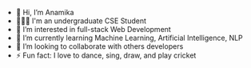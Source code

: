 - 👋 Hi, I’m Anamika
- 👩🏼‍💻 I'm an undergraduate CSE Student 
- 👀 I’m interested in full-stack Web Development
- 🌱 I’m currently learning Machine Learning, Artificial Intelligence, NLP 
- 💞️ I’m looking to collaborate with others developers
- ⚡ Fun fact: I love to dance, sing, draw, and play cricket

<!---
anamikasaha/anamikasaha is a ✨ special ✨ repository because its `README.md` (this file) appears on your GitHub profile.
You can click the Preview link to take a look at your changes.
--->

